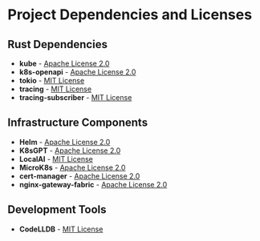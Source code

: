 # Project Dependencies and Licenses

## Rust Dependencies

- **kube** - [Apache License 2.0](https://github.com/kube-rs/kube/blob/main/LICENSE)
- **k8s-openapi** - [Apache License 2.0](https://github.com/Arnavion/k8s-openapi/blob/master/LICENSE)
- **tokio** - [MIT License](https://github.com/tokio-rs/tokio/blob/master/LICENSE)
- **tracing** - [MIT License](https://github.com/tokio-rs/tracing/blob/master/LICENSE)
- **tracing-subscriber** - [MIT License](https://github.com/tokio-rs/tracing/blob/master/LICENSE)

## Infrastructure Components

- **Helm** - [Apache License 2.0](https://github.com/helm/helm/blob/main/LICENSE)
- **K8sGPT** - [Apache License 2.0](https://github.com/k8sgpt-ai/k8sgpt/blob/main/LICENSE)
- **LocalAI** - [MIT License](https://github.com/mudler/LocalAI/blob/master/LICENSE)
- **MicroK8s** - [Apache License 2.0](https://github.com/canonical/microk8s/blob/master/LICENSE)
- **cert-manager** - [Apache License 2.0](https://github.com/cert-manager/cert-manager/blob/master/LICENSE)
- **nginx-gateway-fabric** - [Apache License 2.0](https://github.com/nginxinc/nginx-gateway-fabric/blob/main/LICENSE)

## Development Tools

- **CodeLLDB** - [MIT License](https://github.com/vadimcn/vscode-lldb/blob/master/LICENSE)
